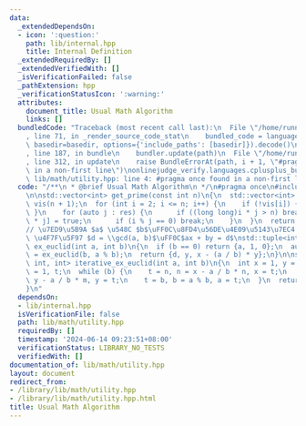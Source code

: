 ```yaml
---
data:
  _extendedDependsOn:
  - icon: ':question:'
    path: lib/internal.hpp
    title: Internal Definition
  _extendedRequiredBy: []
  _extendedVerifiedWith: []
  _isVerificationFailed: false
  _pathExtension: hpp
  _verificationStatusIcon: ':warning:'
  attributes:
    document_title: Usual Math Algorithm
    links: []
  bundledCode: "Traceback (most recent call last):\n  File \"/home/runner/.local/lib/python3.10/site-packages/onlinejudge_verify/documentation/build.py\"\
    , line 71, in _render_source_code_stat\n    bundled_code = language.bundle(stat.path,\
    \ basedir=basedir, options={'include_paths': [basedir]}).decode()\n  File \"/home/runner/.local/lib/python3.10/site-packages/onlinejudge_verify/languages/cplusplus.py\"\
    , line 187, in bundle\n    bundler.update(path)\n  File \"/home/runner/.local/lib/python3.10/site-packages/onlinejudge_verify/languages/cplusplus_bundle.py\"\
    , line 312, in update\n    raise BundleErrorAt(path, i + 1, \"#pragma once found\
    \ in a non-first line\")\nonlinejudge_verify.languages.cplusplus_bundle.BundleErrorAt:\
    \ lib/math/utility.hpp: line 4: #pragma once found in a non-first line\n"
  code: "/**\n * @brief Usual Math Algorithm\n */\n#pragma once\n#include \"lib/internal.hpp\"\
    \n\nstd::vector<int> get_prime(const int n)\n{\n  std::vector<int> res;\n  std::vector<bool>\
    \ vis(n + 1);\n  for (int i = 2; i <= n; i++) {\n    if (!vis[i]) { res.emplace_back(i);\
    \ }\n    for (auto j : res) {\n      if ((long long)i * j > n) break;\n      vis[i\
    \ * j] = true;\n      if (i % j == 0) break;\n    }\n  }\n  return res;\n}\n\n\
    // \u7ED9\u5B9A $a$ \u548C $b$\uFF0C\u8FD4\u56DE\u4E09\u5143\u7EC4 $(d, x, y)$\
    \ \u4F7F\u5F97 $d = \\gcd(a, b)$\uFF0C$ax + by = d$\nstd::tuple<int, int, int>\
    \ ex_euclid(int a, int b)\n{\n  if (b == 0) return {a, 1, 0};\n  auto [d, x, y]\
    \ = ex_euclid(b, a % b);\n  return {d, y, x - (a / b) * y};\n}\n\nstd::tuple<int,\
    \ int, int> iterative_ex_euclid(int a, int b)\n{\n  int x = 1, y = 0, n = 0, m\
    \ = 1, t;\n  while (b) {\n    t = n, n = x - a / b * n, x = t;\n    t = m, m =\
    \ y - a / b * m, y = t;\n    t = b, b = a % b, a = t;\n  }\n  return {a, x, y};\n\
    }\n"
  dependsOn:
  - lib/internal.hpp
  isVerificationFile: false
  path: lib/math/utility.hpp
  requiredBy: []
  timestamp: '2024-06-14 09:23:51+08:00'
  verificationStatus: LIBRARY_NO_TESTS
  verifiedWith: []
documentation_of: lib/math/utility.hpp
layout: document
redirect_from:
- /library/lib/math/utility.hpp
- /library/lib/math/utility.hpp.html
title: Usual Math Algorithm
---
```

